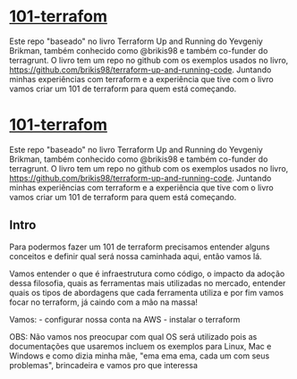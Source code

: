 # [101-terrafom](https://www.github.com/phovmaia/101-terraform)

Este repo "baseado" no livro Terraform Up and Running do Yevgeniy Brikman, também
conhecido como @brikis98 e também co-funder do terragrunt. O livro tem um repo no
github com os exemplos usados no livro, <https://github.com/brikis98/terraform-up-and-running-code>.
Juntando minhas experiências com terraform e a experiência que tive com o livro vamos
criar um 101 de terraform para quem está começando.

# [101-terrafom](https://www.github.com/phovmaia/101-terraform)

Este repo "baseado" no livro Terraform Up and Running do Yevgeniy Brikman, também
conhecido como @brikis98 e também co-funder do terragrunt. O livro tem um repo no
github com os exemplos usados no livro, <https://github.com/brikis98/terraform-up-and-running-code>.
Juntando minhas experiências com terraform e a experiência que tive com o livro vamos
criar um 101 de terraform para quem está começando.

## Intro

Para podermos fazer um 101 de terraform precisamos entender alguns conceitos e definir
qual será nossa caminhada aqui, então vamos lá.

Vamos entender o que é infraestrutura como código, o impacto da adoção dessa filosofia,
quais as ferramentas mais utilizadas no mercado, entender quais os tipos de abordagens
que cada ferramenta utiliza e por fim vamos focar no terraform, já caindo com a mão na
massa!

Vamos:
    - configurar nossa conta na AWS
    - instalar o terraform

OBS:
Não vamos nos preocupar com qual OS será utilizado pois as documentações que usaremos
incluem os exemplos para Linux, Mac e Windows e como dizia minha mãe, "ema ema ema,
cada um com seus problemas", brincadeira e vamos pro que interessa
